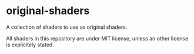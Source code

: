 # original-shaders
A collection of shaders to use as original shaders.

All shaders in this repository are under MIT license, unless an other
license is explicitely stated.
